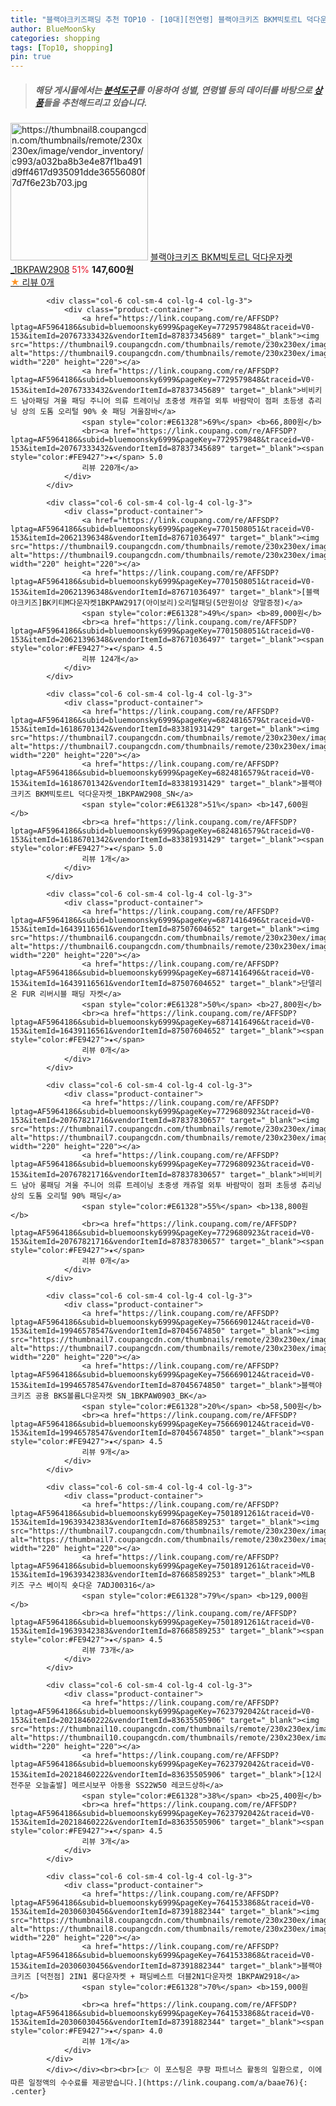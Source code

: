 ```yaml
---
title: "블랙야크키즈패딩 추천 TOP10 - [10대][전연령] 블랙야크키즈 BKM빅토르L 덕다운자켓_1BKPAW2908"
author: BlueMoonSky
categories: shopping
tags: [Top10, shopping]
pin: true
---
```


> ##### 해당 게시물에서는 [**분석도구**](https://itemscout.io/)를 이용하여 **성별**, **연령별** 등의 데이터를 바탕으로 [**상품**](https://link.coupang.com/a/baae76)들을 추천해드리고 있습니다.
<div class="container"><div class="row">
            <div class="col-6 col-sm-4 col-lg-4 col-lg-3">
                <div class="product-container">
                    <a href="https://link.coupang.com/re/AFFSDP?lptag=AF5964186&subid=bluemoonsky6999&pageKey=6925546039&traceid=V0-153&itemId=16739564578&vendorItemId=84111084315" target="_blank"><img src="https://thumbnail8.coupangcdn.com/thumbnails/remote/230x230ex/image/vendor_inventory/c993/a032ba8b3e4e87f1ba491d9ff4617d935091dde36556080f7d7f6e23b703.jpg" alt="https://thumbnail8.coupangcdn.com/thumbnails/remote/230x230ex/image/vendor_inventory/c993/a032ba8b3e4e87f1ba491d9ff4617d935091dde36556080f7d7f6e23b703.jpg" width="220" height="220"></a>
                    <a href="https://link.coupang.com/re/AFFSDP?lptag=AF5964186&subid=bluemoonsky6999&pageKey=6925546039&traceid=V0-153&itemId=16739564578&vendorItemId=84111084315" target="_blank">블랙야크키즈 BKM빅토르L 덕다운자켓_1BKPAW2908</a>
                    <span style="color:#E61328">51%</span> <b>147,600원</b>
                    <br><a href="https://link.coupang.com/re/AFFSDP?lptag=AF5964186&subid=bluemoonsky6999&pageKey=6925546039&traceid=V0-153&itemId=16739564578&vendorItemId=84111084315" target="_blank"><span style="color:#FE9427">★</span> 
                    리뷰 0개</a>
                </div>
            </div>
            
            <div class="col-6 col-sm-4 col-lg-4 col-lg-3">
                <div class="product-container">
                    <a href="https://link.coupang.com/re/AFFSDP?lptag=AF5964186&subid=bluemoonsky6999&pageKey=7729579848&traceid=V0-153&itemId=20767333432&vendorItemId=87837345689" target="_blank"><img src="https://thumbnail9.coupangcdn.com/thumbnails/remote/230x230ex/image/vendor_inventory/f7f4/8d087632e56c3651b65f4f5da46c230e1c771fd620dd3f2dc79ffd208061.jpg" alt="https://thumbnail9.coupangcdn.com/thumbnails/remote/230x230ex/image/vendor_inventory/f7f4/8d087632e56c3651b65f4f5da46c230e1c771fd620dd3f2dc79ffd208061.jpg" width="220" height="220"></a>
                    <a href="https://link.coupang.com/re/AFFSDP?lptag=AF5964186&subid=bluemoonsky6999&pageKey=7729579848&traceid=V0-153&itemId=20767333432&vendorItemId=87837345689" target="_blank">비비키드 남아패딩 겨울 패딩 주니어 의류 트레이닝 초중생 캐쥬얼 외투 바람막이 점퍼 초등생 츄리닝 상의 도톰 오리털 90% 숏 패딩 겨울잠바</a>
                    <span style="color:#E61328">69%</span> <b>66,800원</b>
                    <br><a href="https://link.coupang.com/re/AFFSDP?lptag=AF5964186&subid=bluemoonsky6999&pageKey=7729579848&traceid=V0-153&itemId=20767333432&vendorItemId=87837345689" target="_blank"><span style="color:#FE9427">★</span> 5.0
                    리뷰 220개</a>
                </div>
            </div>
            
            <div class="col-6 col-sm-4 col-lg-4 col-lg-3">
                <div class="product-container">
                    <a href="https://link.coupang.com/re/AFFSDP?lptag=AF5964186&subid=bluemoonsky6999&pageKey=7701508051&traceid=V0-153&itemId=20621396348&vendorItemId=87671036497" target="_blank"><img src="https://thumbnail9.coupangcdn.com/thumbnails/remote/230x230ex/image/vendor_inventory/4a7a/f1eacd05e269a340d6567b7e848926d1ffef345b4ed16b72d5f3242d6551.jpg" alt="https://thumbnail9.coupangcdn.com/thumbnails/remote/230x230ex/image/vendor_inventory/4a7a/f1eacd05e269a340d6567b7e848926d1ffef345b4ed16b72d5f3242d6551.jpg" width="220" height="220"></a>
                    <a href="https://link.coupang.com/re/AFFSDP?lptag=AF5964186&subid=bluemoonsky6999&pageKey=7701508051&traceid=V0-153&itemId=20621396348&vendorItemId=87671036497" target="_blank">[블랙야크키즈]BK키티M다운자켓1BKPAW2917(아이보리)오리털패딩(5만원이상 양말증정)</a>
                    <span style="color:#E61328">49%</span> <b>89,000원</b>
                    <br><a href="https://link.coupang.com/re/AFFSDP?lptag=AF5964186&subid=bluemoonsky6999&pageKey=7701508051&traceid=V0-153&itemId=20621396348&vendorItemId=87671036497" target="_blank"><span style="color:#FE9427">★</span> 4.5
                    리뷰 124개</a>
                </div>
            </div>
            
            <div class="col-6 col-sm-4 col-lg-4 col-lg-3">
                <div class="product-container">
                    <a href="https://link.coupang.com/re/AFFSDP?lptag=AF5964186&subid=bluemoonsky6999&pageKey=6824816579&traceid=V0-153&itemId=16186701342&vendorItemId=83381931429" target="_blank"><img src="https://thumbnail7.coupangcdn.com/thumbnails/remote/230x230ex/image/vendor_inventory/99c7/d295f4c34843fa1d2505c405487be3894d20ff45b0007b94c8c1c5cb1592.jpg" alt="https://thumbnail7.coupangcdn.com/thumbnails/remote/230x230ex/image/vendor_inventory/99c7/d295f4c34843fa1d2505c405487be3894d20ff45b0007b94c8c1c5cb1592.jpg" width="220" height="220"></a>
                    <a href="https://link.coupang.com/re/AFFSDP?lptag=AF5964186&subid=bluemoonsky6999&pageKey=6824816579&traceid=V0-153&itemId=16186701342&vendorItemId=83381931429" target="_blank">블랙야크키즈 BKM빅토르L 덕다운자켓_1BKPAW2908_SN</a>
                    <span style="color:#E61328">51%</span> <b>147,600원</b>
                    <br><a href="https://link.coupang.com/re/AFFSDP?lptag=AF5964186&subid=bluemoonsky6999&pageKey=6824816579&traceid=V0-153&itemId=16186701342&vendorItemId=83381931429" target="_blank"><span style="color:#FE9427">★</span> 5.0
                    리뷰 1개</a>
                </div>
            </div>
            
            <div class="col-6 col-sm-4 col-lg-4 col-lg-3">
                <div class="product-container">
                    <a href="https://link.coupang.com/re/AFFSDP?lptag=AF5964186&subid=bluemoonsky6999&pageKey=6871416496&traceid=V0-153&itemId=16439116561&vendorItemId=87507604652" target="_blank"><img src="https://thumbnail6.coupangcdn.com/thumbnails/remote/230x230ex/image/vendor_inventory/56c6/f9c4d38296f4928bd2a17aadba2d666cb0a7fb8c4224ec5ef7c49085f74c.jpg" alt="https://thumbnail6.coupangcdn.com/thumbnails/remote/230x230ex/image/vendor_inventory/56c6/f9c4d38296f4928bd2a17aadba2d666cb0a7fb8c4224ec5ef7c49085f74c.jpg" width="220" height="220"></a>
                    <a href="https://link.coupang.com/re/AFFSDP?lptag=AF5964186&subid=bluemoonsky6999&pageKey=6871416496&traceid=V0-153&itemId=16439116561&vendorItemId=87507604652" target="_blank">단델리온 FUR 리버시블 패딩 자켓</a>
                    <span style="color:#E61328">50%</span> <b>27,800원</b>
                    <br><a href="https://link.coupang.com/re/AFFSDP?lptag=AF5964186&subid=bluemoonsky6999&pageKey=6871416496&traceid=V0-153&itemId=16439116561&vendorItemId=87507604652" target="_blank"><span style="color:#FE9427">★</span> 
                    리뷰 0개</a>
                </div>
            </div>
            
            <div class="col-6 col-sm-4 col-lg-4 col-lg-3">
                <div class="product-container">
                    <a href="https://link.coupang.com/re/AFFSDP?lptag=AF5964186&subid=bluemoonsky6999&pageKey=7729680923&traceid=V0-153&itemId=20767821716&vendorItemId=87837830657" target="_blank"><img src="https://thumbnail7.coupangcdn.com/thumbnails/remote/230x230ex/image/vendor_inventory/ae60/9cf49edc84e0171ed6a4d39a4f90e13dedb360c29ec14196b2a0da1c2a19.jpg" alt="https://thumbnail7.coupangcdn.com/thumbnails/remote/230x230ex/image/vendor_inventory/ae60/9cf49edc84e0171ed6a4d39a4f90e13dedb360c29ec14196b2a0da1c2a19.jpg" width="220" height="220"></a>
                    <a href="https://link.coupang.com/re/AFFSDP?lptag=AF5964186&subid=bluemoonsky6999&pageKey=7729680923&traceid=V0-153&itemId=20767821716&vendorItemId=87837830657" target="_blank">비비키드 남아 롱패딩 겨울 주니어 의류 트레이닝 초중생 캐쥬얼 외투 바람막이 점퍼 초등생 츄리닝 상의 도톰 오리털 90% 패딩</a>
                    <span style="color:#E61328">55%</span> <b>138,800원</b>
                    <br><a href="https://link.coupang.com/re/AFFSDP?lptag=AF5964186&subid=bluemoonsky6999&pageKey=7729680923&traceid=V0-153&itemId=20767821716&vendorItemId=87837830657" target="_blank"><span style="color:#FE9427">★</span> 
                    리뷰 0개</a>
                </div>
            </div>
            
            <div class="col-6 col-sm-4 col-lg-4 col-lg-3">
                <div class="product-container">
                    <a href="https://link.coupang.com/re/AFFSDP?lptag=AF5964186&subid=bluemoonsky6999&pageKey=7566690124&traceid=V0-153&itemId=19946578547&vendorItemId=87045674850" target="_blank"><img src="https://thumbnail7.coupangcdn.com/thumbnails/remote/230x230ex/image/vendor_inventory/f7e2/118c8daecbbb49171f86abda4325f0712efb57264f97bbc23484229c5964.jpg" alt="https://thumbnail7.coupangcdn.com/thumbnails/remote/230x230ex/image/vendor_inventory/f7e2/118c8daecbbb49171f86abda4325f0712efb57264f97bbc23484229c5964.jpg" width="220" height="220"></a>
                    <a href="https://link.coupang.com/re/AFFSDP?lptag=AF5964186&subid=bluemoonsky6999&pageKey=7566690124&traceid=V0-153&itemId=19946578547&vendorItemId=87045674850" target="_blank">블랙야크키즈 공용 BKS볼륨L다운자켓 SN_1BKPAW0903_BK</a>
                    <span style="color:#E61328">20%</span> <b>58,500원</b>
                    <br><a href="https://link.coupang.com/re/AFFSDP?lptag=AF5964186&subid=bluemoonsky6999&pageKey=7566690124&traceid=V0-153&itemId=19946578547&vendorItemId=87045674850" target="_blank"><span style="color:#FE9427">★</span> 4.5
                    리뷰 9개</a>
                </div>
            </div>
            
            <div class="col-6 col-sm-4 col-lg-4 col-lg-3">
                <div class="product-container">
                    <a href="https://link.coupang.com/re/AFFSDP?lptag=AF5964186&subid=bluemoonsky6999&pageKey=7501891261&traceid=V0-153&itemId=19639342383&vendorItemId=87668589253" target="_blank"><img src="https://thumbnail7.coupangcdn.com/thumbnails/remote/230x230ex/image/vendor_inventory/855c/ab40ea5e182961425467fe595dc23aaa5d87d7f44b51a2b76967e0fd60e8.jpeg" alt="https://thumbnail7.coupangcdn.com/thumbnails/remote/230x230ex/image/vendor_inventory/855c/ab40ea5e182961425467fe595dc23aaa5d87d7f44b51a2b76967e0fd60e8.jpeg" width="220" height="220"></a>
                    <a href="https://link.coupang.com/re/AFFSDP?lptag=AF5964186&subid=bluemoonsky6999&pageKey=7501891261&traceid=V0-153&itemId=19639342383&vendorItemId=87668589253" target="_blank">MLB 키즈 구스 베이직 숏다운 7ADJ00316</a>
                    <span style="color:#E61328">79%</span> <b>129,000원</b>
                    <br><a href="https://link.coupang.com/re/AFFSDP?lptag=AF5964186&subid=bluemoonsky6999&pageKey=7501891261&traceid=V0-153&itemId=19639342383&vendorItemId=87668589253" target="_blank"><span style="color:#FE9427">★</span> 4.5
                    리뷰 73개</a>
                </div>
            </div>
            
            <div class="col-6 col-sm-4 col-lg-4 col-lg-3">
                <div class="product-container">
                    <a href="https://link.coupang.com/re/AFFSDP?lptag=AF5964186&subid=bluemoonsky6999&pageKey=7623792042&traceid=V0-153&itemId=20218460222&vendorItemId=83635505906" target="_blank"><img src="https://thumbnail10.coupangcdn.com/thumbnails/remote/230x230ex/image/vendor_inventory/8408/5080d7d219e8bada09984b5e143e2409b8793f9c90e27a8efda2e44c405a.jpg" alt="https://thumbnail10.coupangcdn.com/thumbnails/remote/230x230ex/image/vendor_inventory/8408/5080d7d219e8bada09984b5e143e2409b8793f9c90e27a8efda2e44c405a.jpg" width="220" height="220"></a>
                    <a href="https://link.coupang.com/re/AFFSDP?lptag=AF5964186&subid=bluemoonsky6999&pageKey=7623792042&traceid=V0-153&itemId=20218460222&vendorItemId=83635505906" target="_blank">[12시전주문 오늘출발] 메르시보꾸 아동용 SS22W50 레코드상하</a>
                    <span style="color:#E61328">38%</span> <b>25,400원</b>
                    <br><a href="https://link.coupang.com/re/AFFSDP?lptag=AF5964186&subid=bluemoonsky6999&pageKey=7623792042&traceid=V0-153&itemId=20218460222&vendorItemId=83635505906" target="_blank"><span style="color:#FE9427">★</span> 4.5
                    리뷰 3개</a>
                </div>
            </div>
            
            <div class="col-6 col-sm-4 col-lg-4 col-lg-3">
                <div class="product-container">
                    <a href="https://link.coupang.com/re/AFFSDP?lptag=AF5964186&subid=bluemoonsky6999&pageKey=7641533868&traceid=V0-153&itemId=20306030456&vendorItemId=87391882344" target="_blank"><img src="https://thumbnail8.coupangcdn.com/thumbnails/remote/230x230ex/image/vendor_inventory/c45a/c62e1ee283752471de323c1f0f70d7b1daeb0a18ea80be4a6eee069715e2.jpg" alt="https://thumbnail8.coupangcdn.com/thumbnails/remote/230x230ex/image/vendor_inventory/c45a/c62e1ee283752471de323c1f0f70d7b1daeb0a18ea80be4a6eee069715e2.jpg" width="220" height="220"></a>
                    <a href="https://link.coupang.com/re/AFFSDP?lptag=AF5964186&subid=bluemoonsky6999&pageKey=7641533868&traceid=V0-153&itemId=20306030456&vendorItemId=87391882344" target="_blank">블랙야크키즈 [덕천점] 2IN1 롱다운자켓 + 패딩베스트 더블2N1다운자켓 1BKPAW2918</a>
                    <span style="color:#E61328">70%</span> <b>159,000원</b>
                    <br><a href="https://link.coupang.com/re/AFFSDP?lptag=AF5964186&subid=bluemoonsky6999&pageKey=7641533868&traceid=V0-153&itemId=20306030456&vendorItemId=87391882344" target="_blank"><span style="color:#FE9427">★</span> 4.0
                    리뷰 1개</a>
                </div>
            </div>
            </div></div><br><br>[👉 이 포스팅은 쿠팡 파트너스 활동의 일환으로, 이에 따른 일정액의 수수료를 제공받습니다.](https://link.coupang.com/a/baae76){: .center}